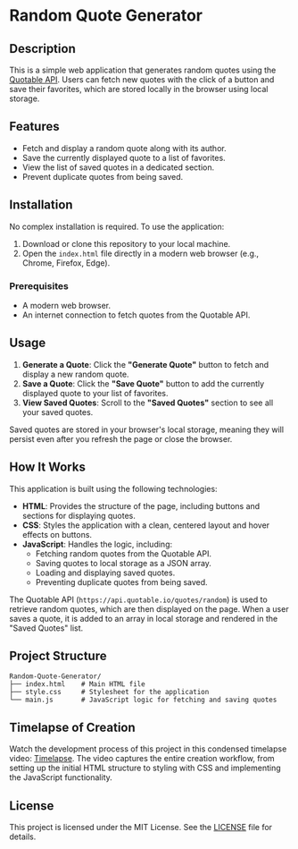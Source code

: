 # Random Quote Generator

## Description

This is a simple web application that generates random quotes using the [Quotable API](https://quotable.io/). Users can fetch new quotes with the click of a button and save their favorites, which are stored locally in the browser using local storage.

## Features

- Fetch and display a random quote along with its author.
- Save the currently displayed quote to a list of favorites.
- View the list of saved quotes in a dedicated section.
- Prevent duplicate quotes from being saved.

## Installation

No complex installation is required. To use the application:

1. Download or clone this repository to your local machine.
2. Open the `index.html` file directly in a modern web browser (e.g., Chrome, Firefox, Edge).

### Prerequisites
- A modern web browser.
- An internet connection to fetch quotes from the Quotable API.

## Usage

1. **Generate a Quote**: Click the **"Generate Quote"** button to fetch and display a new random quote.
2. **Save a Quote**: Click the **"Save Quote"** button to add the currently displayed quote to your list of favorites.
3. **View Saved Quotes**: Scroll to the **"Saved Quotes"** section to see all your saved quotes.

Saved quotes are stored in your browser's local storage, meaning they will persist even after you refresh the page or close the browser.

## How It Works

This application is built using the following technologies:

- **HTML**: Provides the structure of the page, including buttons and sections for displaying quotes.
- **CSS**: Styles the application with a clean, centered layout and hover effects on buttons.
- **JavaScript**: Handles the logic, including:
  - Fetching random quotes from the Quotable API.
  - Saving quotes to local storage as a JSON array.
  - Loading and displaying saved quotes.
  - Preventing duplicate quotes from being saved.

The Quotable API (`https://api.quotable.io/quotes/random`) is used to retrieve random quotes, which are then displayed on the page. When a user saves a quote, it is added to an array in local storage and rendered in the "Saved Quotes" list.

## Project Structure
```
Random-Quote-Generator/
├── index.html    # Main HTML file
├── style.css     # Stylesheet for the application
└── main.js       # JavaScript logic for fetching and saving quotes
```


## Timelapse of Creation

Watch the development process of this project in this condensed timelapse video: [Timelapse](https://drive.google.com/file/d/17mbvng1OG-rogBwo1j7-ky7BFjc6ekq1/view?usp=sharing). The video captures the entire creation workflow, from setting up the initial HTML structure to styling with CSS and implementing the JavaScript functionality.

## License

This project is licensed under the MIT License. See the [LICENSE](LICENSE) file for details.
